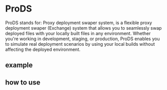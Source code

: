 # ProDS

ProDS stands for: Proxy deployment swaper system, is a flexible proxy deployment swaper (Exchange) system that allows you to seamlessly swap deployed files with your locally built files in any environment.
Whether you're working in development, staging, or production, ProDS enables you to simulate real deployment scenarios by using your local builds without affecting the deployed environment.

## example

## how to use
